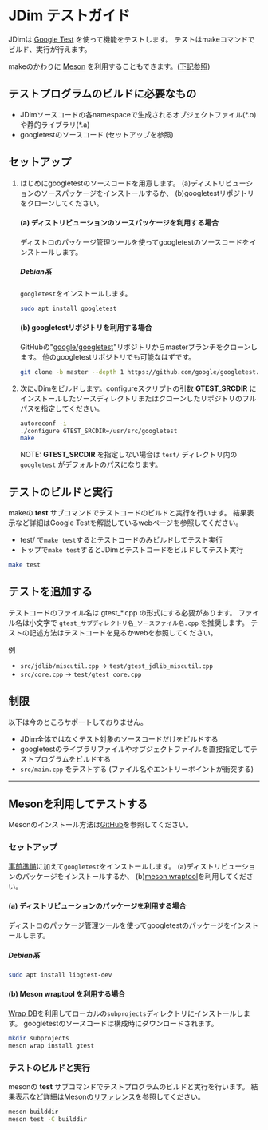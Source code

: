 # JDim テストガイド

JDimは [Google Test][google_test] を使って機能をテストします。
テストはmakeコマンドでビルド、実行が行えます。

makeのかわりに [Meson][mesonbuild] を利用することもできます。([下記参照](#meson-test))

## テストプログラムのビルドに必要なもの
- JDimソースコードの各namespaceで生成されるオブジェクトファイル(\*.o)や静的ライブラリ(\*.a)
- googletestのソースコード (セットアップを参照)


## セットアップ

1. はじめにgoogletestのソースコードを用意します。
   (a)ディストリビューションのソースパッケージをインストールするか、
   (b)googletestリポジトリをクローンしてください。

   #### (a) ディストリビューションのソースパッケージを利用する場合
   ディストロのパッケージ管理ツールを使ってgoogletestのソースコードをインストールします。

   ##### Debian系
   `googletest`をインストールします。

   ```sh
   sudo apt install googletest
   ```

   #### (b) googletestリポジトリを利用する場合
   GitHubの"[google/googletest][google_test]"リポジトリからmasterブランチをクローンします。
   他のgoogletestリポジトリでも可能なはずです。

   ```sh
   git clone -b master --depth 1 https://github.com/google/googletest.git /path/to/googletest
   ```

2. 次にJDimをビルドします。configureスクリプトの引数 **GTEST_SRCDIR** に
   インストールしたソースディレクトリまたはクローンしたリポジトリのフルパスを指定してください。

   ```sh
   autoreconf -i
   ./configure GTEST_SRCDIR=/usr/src/googletest
   make
   ```

   NOTE: **GTEST_SRCDIR** を指定しない場合は `test/` ディレクトリ内の `googletest` がデフォルトのパスになります。


## テストのビルドと実行

makeの **test** サブコマンドでテストコードのビルドと実行を行います。
結果表示など詳細はGoogle Testを解説しているwebページを参照してください。

* test/ で`make test`するとテストコードのみビルドしてテスト実行
* トップで`make test`するとJDimとテストコードをビルドしてテスト実行

```sh
make test
```


## テストを追加する

テストコードのファイル名は gtest\_\*.cpp の形式にする必要があります。
ファイル名は小文字で `gtest_サブディレクトリ名_ソースファイル名.cpp` を推奨します。
テストの記述方法はテストコードを見るかwebを参照してください。

例
* `src/jdlib/miscutil.cpp` → `test/gtest_jdlib_miscutil.cpp`
* `src/core.cpp` → `test/gtest_core.cpp`


## 制限

以下は今のところサポートしておりません。
* JDim全体ではなくテスト対象のソースコードだけをビルドする
* googletestのライブラリファイルやオブジェクトファイルを直接指定してテストプログラムをビルドする
* `src/main.cpp` をテストする (ファイル名やエントリーポイントが衝突する)


[google_test]: https://github.com/google/googletest

---

<a name="meson-test"></a>
## Mesonを利用してテストする

Mesonのインストール方法は[GitHub][#388]を参照してください。

### セットアップ

[事前準備][readme-prepare]に加えて`googletest`をインストールします。
(a)ディストリビューションのパッケージをインストールするか、
(b)[meson wraptool][meson-wraptool]を利用してください。

#### (a) ディストリビューションのパッケージを利用する場合
ディストロのパッケージ管理ツールを使ってgoogletestのパッケージをインストールします。

##### Debian系
```sh
sudo apt install libgtest-dev
```

#### (b) Meson wraptool を利用する場合
[Wrap DB][wrapdb]を利用してローカルの`subprojects`ディレクトリにインストールします。
googletestのソースコードは構成時にダウンロードされます。
```sh
mkdir subprojects
meson wrap install gtest
```

### テストのビルドと実行
mesonの **test** サブコマンドでテストプログラムのビルドと実行を行います。
結果表示など詳細はMesonの[リファレンス][meson-reference]を参照してください。
```sh
meson builddir
meson test -C builddir
```

[mesonbuild]: https://mesonbuild.com/
[#388]: https://github.com/JDimproved/JDim/pull/388
[readme-prepare]: https://github.com/JDimproved/JDim/blob/master/README.md#%E4%BA%8B%E5%89%8D%E6%BA%96%E5%82%99
[meson-wraptool]: https://mesonbuild.com/Using-wraptool.html
[wrapdb]: https://wrapdb.mesonbuild.com/gtest
[meson-reference]: https://mesonbuild.com/Unit-tests.html#other-test-options
